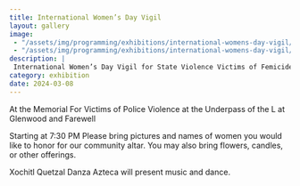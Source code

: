 ```yaml
---
title: International Women’s Day Vigil
layout: gallery
image:
 - "/assets/img/programming/exhibitions/international-womens-day-vigil/international-womens-day-vigil-1x1.jpg"
 - "/assets/img/programming/exhibitions/international-womens-day-vigil/international-womens-day-vigil-1x1.jpg"
description: |
 International Women’s Day Vigil for State Violence Victims of Femicide Across Borders & In Solidarity with Palestinian Women
category: exhibition
date: 2024-03-08
---
```

At the Memorial For Victims of Police Violence at the Underpass of the L at Glenwood and Farewell

Starting at 7:30 PM
Please bring pictures and names of women you would like to honor for our community altar. You may also bring flowers, candles, or other offerings.

Xochitl Quetzal Danza Azteca will present music and dance.
